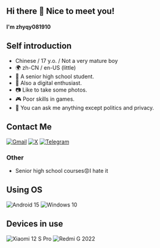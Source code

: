 ## Hi there 👋 Nice to meet you!

#### I'm zhyqy081910

## Self introduction
- Chinese / 17 y.o. / Not a very mature boy
- 🌍 zh-CN / en-US (little) 
- 📖 A senior high school student.
- 📱 Also a digital enthusiast.
- 📷 Like to take some photos.
- 🎮 Poor skills in games.
- 💬 You can ask me anything except politics and privacy.

## Contact Me
[![Gmail](https://img.shields.io/badge/Gmail-D14836?logo=gmail&logoColor=white)](mailto:dmdkj0@gmail.com)
[![X](https://img.shields.io/badge/X-%23000000.svg?logo=X&logoColor=white)](https://x.com/zhyqy081910)
[![Telegram](https://img.shields.io/badge/Telegram-2CA5E0?logo=telegram&logoColor=white)](https://t.me/zhyqy081910)


### Other
- Senior high school courses😡I hate it

## Using OS
![Android 15](https://img.shields.io/badge/Android%2015-3DDC84?logo=android&logoColor=white)
![Windows 10](https://custom-icon-badges.demolab.com/badge/Windows%2010-0078D6?logo=windows10&logoColor=white)

## Devices in use

![Xiaomi 12 S Pro](https://img.shields.io/badge/Xiaomi%2012%20S%20Pro-ff6900?style=flat-square&logo=xiaomi&logoColor=ffffff)
![Redmi G 2022](https://img.shields.io/badge/Redmi%20G%202022-ff6900?style=flat-square&logo=xiaomi&logoColor=ffffff)
